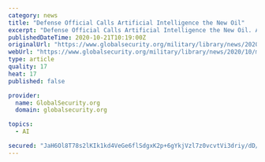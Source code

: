 ```yaml
---
category: news
title: "Defense Official Calls Artificial Intelligence the New Oil"
excerpt: "Defense Official Calls Artificial Intelligence the New Oil. Artificial intelligence is the new oil, and the govern"
publishedDateTime: 2020-10-21T10:19:00Z
originalUrl: "https://www.globalsecurity.org/military/library/news/2020/10/mil-201019-dodnews01.htm"
webUrl: "https://www.globalsecurity.org/military/library/news/2020/10/mil-201019-dodnews01.htm"
type: article
quality: 17
heat: 17
published: false

provider:
  name: GlobalSecurity.org
  domain: globalsecurity.org

topics:
  - AI

secured: "JaH6Ol8T78s2lKIk1kd4VeGe6flSdgxK2p+6gYkjVzl7z0vcvtVi3driy/dD/JCf3uokq1X0Y781db+CpRqYYCC/kjnyQA63llT7eoUDKd9uhf1LxUsBfZ+Cnma//f5t63bRJ5gPRfwrhBoP8Lw6FIUXXQ6kisiLsWvwnM3FxbkO42lSw9lhOKRvoyHg7BUUpGjg1TGI3EdwyuvTghtf1kzjz+riLEn+iNbHh0xbpqcaoAmVUzMg7sWUsbiv1Rwtl8j7J8fZMBoXgcvnoUYQhoUVYiXc96FuXw7JQ62LZMQ4zhOStv5qs9Xj35FwwzlTaecJwdJzRxVLyvRAvBLk5UMWyb2KQh0/D0IIxmBmZHk=;adli/2gC1UIekTvfO541tg=="
---
```


